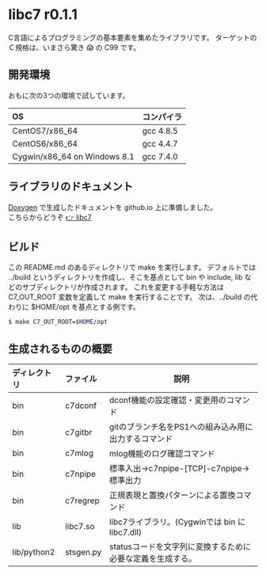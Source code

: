 # libc7 r0.1.1

C言語によるプログラミングの基本要素を集めたライブラリです。
ターゲットのＣ規格は、いまさら驚き :scream: の C99 です。

## 開発環境

おもに次の3つの環境で試しています。

OS|コンパイラ
:-|:-
CentOS7/x86_64 | gcc 4.8.5
CentOS6/x86_64 | gcc 4.4.7
Cygwin/x86_64 on Windows 8.1 | gcc 7.4.0

## ライブラリのドキュメント

[Doxygen](http://www.doxygen.jp/) で生成したドキュメントを github.io 上に準備しました。<BR>
こちらからどうぞ [:point_right: libc7](https://ccldaout.github.io/libc7/)

## ビルド

この README.md のあるディレクトリで make を実行します。
デフォルトでは ../build というディレクトリを作成し、そこを基点として bin や include, lib などのサブディレクトリが作成されます。
これを変更する手軽な方法は C7_OUT_ROOT 変数を定義して make を実行することです。
次は、../build の代わりに $HOME/opt を基点とする例です。

```sh
$ make C7_OUT_ROOT=$HOME/opt
```

## 生成されるものの概要

ディレクトリ|ファイル|説明
:-|:-|-
bin|c7dconf|dconf機能の設定確認・変更用のコマンド
bin|c7gitbr|gitのブランチ名をPS1への組み込み用に出力するコマンド
bin|c7mlog|mlog機能のログ確認コマンド
bin|c7npipe|標準入出→c7npipe-\[TCP\]-c7npipe→標準出力
bin|c7regrep|正規表現と置換パターンによる置換コマンド
lib|libc7.so|libc7ライブラリ。(Cygwinでは bin に libc7.dll)
lib/python2|stsgen.py|statusコードを文字列に変換するために必要な定義を生成する。
